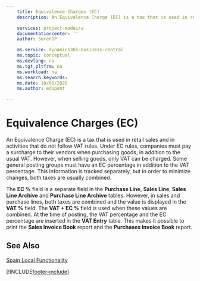 ```yaml
---
    title: Equivalence Charges (EC)
    description: An Equivalence Charge (EC) is a tax that is used in retail sales and in activities that do not follow VAT rules. Under EC rules, companies must pay a surcharge to their vendors when purchasing goods, in addition to the usual VAT.

    services: project-madeira 
    documentationcenter: ''
    author: SorenGP

    ms.service: dynamics365-business-central
    ms.topic: conceptual
    ms.devlang: na
    ms.tgt_pltfrm: na
    ms.workload: na
    ms.search.keywords:
    ms.date: 10/01/2020
    ms.author: edupont

---
```

# Equivalence Charges (EC)
An Equivalence Charge (EC) is a tax that is used in retail sales and in activities that do not follow VAT rules. Under EC rules, companies must pay a surcharge to their vendors when purchasing goods, in addition to the usual VAT. However, when selling goods, only VAT can be charged. Some general posting groups must have an EC percentage in addition to the VAT percentage. This information is tracked separately, but in order to minimize changes, both taxes are usually combined.  

The **EC %** field is a separate field in the **Purchase Line**, **Sales Line**, **Sales Line Archive** and **Purchase Line Archive** tables. However, in sales and purchase lines, both taxes are combined and the value is displayed in the **VAT %** field. The **VAT + EC %** field is used when these values are combined. At the time of posting, the VAT percentage and the EC percentage are inserted in the **VAT Entry** table. This makes it possible to print the **Sales Invoice Book** report and the **Purchases Invoice Book** report.  

## See Also  
[Spain Local Functionality](spain-local-functionality.md)


[!INCLUDE[footer-include](../../includes/footer-banner.md)]